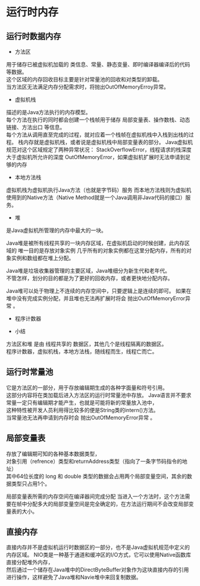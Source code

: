 # 运行时内存

## 运行时数据内存

* 方法区  

用于储存已被虚拟机加载的 类信息、常量、静态变量、即时编译器编译后的代码 等数据。  
这个区域的内存回收目标主要是针对常量池的回收和对类型的卸载。  
当方法区无法满足内存分配需求时，将抛出OutOfMemoryErroy异常。  

* 虚拟机栈  

描述的是Java方法执行的内存模型。  
每个方法在执行的同时都会创建一个栈帧用于储存 局部变量表、操作数栈、动态链接、方法出口  等信息。  
每个方法从调用直至完成的过程，就对应着一个栈帧在虚拟机栈中入栈到出栈的过程。
栈内存就是虚拟机栈，或者说是虚拟机栈中局部变量表的部分。
Java虚拟机规范对这个区域规定了两种异常状况：
	StackOverflowError，线程请求的栈深度大于虚拟机所允许的深度
	OutOfMemoryError，如果虚拟机扩展时无法申请到足够的内存

* 本地方法栈  

虚拟机栈为虚拟机执行Java方法（也就是字节码）服务
而本地方法栈则为虚拟机使用到的Native方法（Native Method就是一个Java调用非Java代码的接口）服务。  

* 堆  

是Java虚拟机所管理的内存中最大的一块。  

Java堆是被所有线程共享的一块内存区域，在虚拟机启动的时候创建，此内存区域的 唯一目的是存放对象实例 
几乎所有的对象实例都在这里分配内存，所有的对象实例和数组都在堆上分配。   

Java堆是垃圾收集器管理的主要区域，Java堆细分为新生代和老年代。  
不管怎样，划分的目的都是为了更好的回收内存，或者更快地分配内存。   

Java堆可以处于物理上不连续的内存空间中，只要逻辑上是连续的即可。
如果在堆中没有完成实例分配，并且堆也无法再扩展时将会 抛出OutOfMemoryError异常 。

* 程序计数器  

* 小结  

方法区和堆 是由 线程共享的 数据区，其他几个是线程隔离的数据区。  
程序计数器，虚拟机栈，本地方法栈，随线程而生，线程亡而亡。  

## 运行时常量池

它是方法区的一部分，用于存放编辑期生成的各种字面量和符号引用。  
这部分内容将在类加载后进入方法区的运行时常量池中存放。
Java语言并不要求常量一定只有编辑期才能产生，也就是可能将新的常量放入池中，  
这种特性被开发人员利用得比较多的便是String类的intern()方法。  
当常量池无法再申请到内存时会 抛出OutOfMemoryError异常 。  

## 局部变量表

存放了编辑期可知的各种基本数据类型，  
对象引用（refrence）类型和returnAddress类型（指向了一条字节码指令的地址）  
其中64位长度的 long 和 double 类型的数据会占用两个局部变量空间，其余的数据类型只占用1个。  

局部变量表所需的内存空间在编译器间完成分配
当进入一个方法时，这个方法需要在帧中分配多大的局部变量空间是完全确定的，在方法运行期间不会改变局部变量表的大小。  

## 直接内存

直接内存并不是虚拟机运行时数据区的一部分，也不是Java虚拟机规范中定义的内存区域。
NIO类是一种基于通道和缓冲区的I/O方式，它可以使用Native函数库直接分配堆外内存，  
然后通过一个储存在Java堆中的DirectByteBuffer对象作为这块直接内存的引用进行操作，这样避免了Java堆和Navie堆中来回复制数据。  

